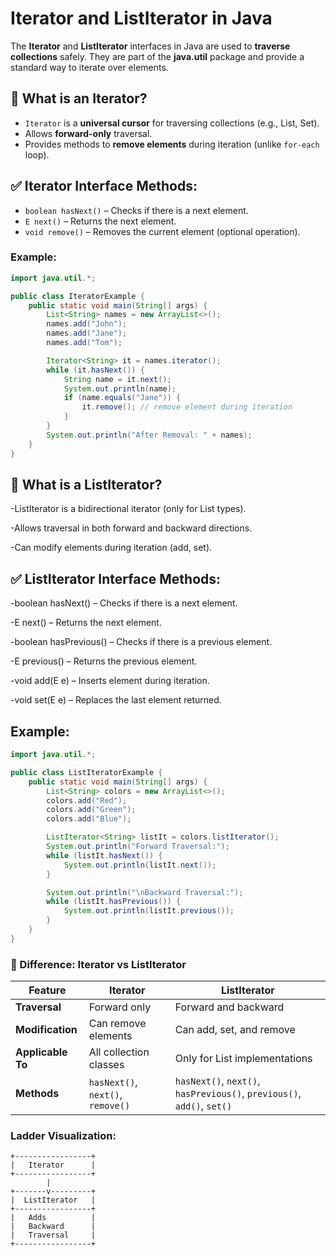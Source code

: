 # Iterator and ListIterator in Java

The **Iterator** and **ListIterator** interfaces in Java are used to **traverse collections** safely. They are part of the **java.util** package and provide a standard way to iterate over elements.


## 🔹 What is an Iterator?
- `Iterator` is a **universal cursor** for traversing collections (e.g., List, Set).
- Allows **forward-only** traversal.
- Provides methods to **remove elements** during iteration (unlike `for-each` loop).



## ✅ Iterator Interface Methods:
- `boolean hasNext()` – Checks if there is a next element.
- `E next()` – Returns the next element.
- `void remove()` – Removes the current element (optional operation).

### Example:
```java
import java.util.*;

public class IteratorExample {
    public static void main(String[] args) {
        List<String> names = new ArrayList<>();
        names.add("John");
        names.add("Jane");
        names.add("Tom");

        Iterator<String> it = names.iterator();
        while (it.hasNext()) {
            String name = it.next();
            System.out.println(name);
            if (name.equals("Jane")) {
                it.remove(); // remove element during iteration
            }
        }
        System.out.println("After Removal: " + names);
    }
}
```
## 🔹 What is a ListIterator?
-ListIterator is a bidirectional iterator (only for List types).

-Allows traversal in both forward and backward directions.

-Can modify elements during iteration (add, set).

## ✅ ListIterator Interface Methods:

-boolean hasNext() – Checks if there is a next element.

-E next() – Returns the next element.

-boolean hasPrevious() – Checks if there is a previous element.

-E previous() – Returns the previous element.

-void add(E e) – Inserts element during iteration.

-void set(E e) – Replaces the last element returned.

## Example:

```java
import java.util.*;

public class ListIteratorExample {
    public static void main(String[] args) {
        List<String> colors = new ArrayList<>();
        colors.add("Red");
        colors.add("Green");
        colors.add("Blue");

        ListIterator<String> listIt = colors.listIterator();
        System.out.println("Forward Traversal:");
        while (listIt.hasNext()) {
            System.out.println(listIt.next());
        }

        System.out.println("\nBackward Traversal:");
        while (listIt.hasPrevious()) {
            System.out.println(listIt.previous());
        }
    }
}
```
### 🔸 Difference: Iterator vs ListIterator


| Feature           | Iterator                          | ListIterator                                                           |
| ----------------- | --------------------------------- | ---------------------------------------------------------------------- |
| **Traversal**     | Forward only                      | Forward and backward                                                   |
| **Modification**  | Can remove elements               | Can add, set, and remove                                               |
| **Applicable To** | All collection classes            | Only for List implementations                                          |
| **Methods**       | `hasNext()`, `next()`, `remove()` | `hasNext()`, `next()`, `hasPrevious()`, `previous()`, `add()`, `set()` |

### Ladder Visualization:

```text
+-----------------+
|   Iterator      |
+-----------------+
        |
+-------v---------+
|  ListIterator   |
+-----------------+
|   Adds          |
|   Backward      |
|   Traversal     |
+-----------------+

```
